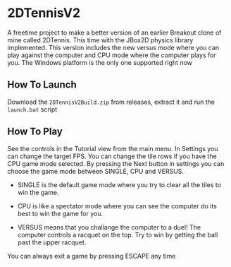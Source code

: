 # 2DTennisV2

A freetime project to make a better version of an earlier Breakout clone of mine called 2DTennis. This time with the JBox2D physics library implemented. This version includes the new versus mode where you can play against the computer and CPU mode where the computer plays for you.
The Windows platform is the only one supported right now

## How To Launch
Download the `2DTennisV2Build.zip` from releases, extract it and run the `launch.bat` script

## How To Play
See the controls in the Tutorial view from the main menu. In Settings you can change the target FPS. You can change the tile rows if you have the CPU game mode selected. By pressing the Next button in settings you can choose the game mode between SINGLE, CPU and VERSUS. 

- SINGLE is the default game mode where you try to clear all the tiles to win the game. 

- CPU is like a spectator mode where you can see the computer do its best to win the game for you.

- VERSUS means that you challange the computer to a duel! The computer controls a racquet on the top. Try to win by getting the ball past the upper racquet.

You can always exit a game by pressing ESCAPE any time
